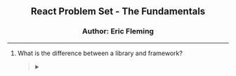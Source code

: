 <center>
<h2>React Problem Set - The Fundamentals</h2>
<h3> Author: Eric Fleming</h3>
</center>

---

<ol type="1">

<!-- Section -->
<li> What is the difference between a library and framework?
<blockquote><details><summary></summary>
  
React is a front-end library
```
function test() {
  console.log("notice the blank line before this function?");
}
```
## Heading
1. A numbered
2. list
    * With some
    * Sub bullets

</br><mytag>
Tags: #fundamentals
</mytag></details></blockquote></li></br>
<!-- --- -->


</ol>

